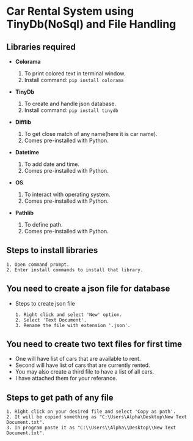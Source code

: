 Car Rental System using TinyDb(NoSql) and File Handling
=======================================================

Libraries required
-------------------
- __Colorama__  
   1. To print colored text in terminal window.  
   2. Install command: ```pip install colorama```   
    
 - __TinyDb__  
   1. To create and handle json database.  
   2. Install command: ```pip install tinydb```

- __Difflib__  
   1. To get close match of any name(here it is car name).  
   2. Comes pre-installed with Python.  
    
 - __Datetime__  
   1. To add date and time.  
   2. Comes pre-installed with Python.   
   
  - __OS__  
    1. To interact with operating system.  
    2. Comes pre-installed with Python.  
   
  - __Pathlib__  
    1. To define path.  
    2. Comes pre-installed with Python.  
   
Steps to install libraries
---------------------------
  ```
  1. Open command prompt.  
  2. Enter install commands to install that library.
  ```

You need to create a json file for database
-------------------------------------------
  - Steps to create json file  
    ```
    1. Right click and select 'New' option.
    2. Select 'Text Document'.
    3. Rename the file with extension '.json'.
    ```
You need to create two text files for first time
-------------------------------------------------
- One will have list of cars that are available to rent.
- Second will have list of cars that are currently rented.
- You may also create a third file to have a list of all cars.
- I have attached them for your referance.

Steps to get path of any file
------------------------------
  ```
  1. Right click on your desired file and select 'Copy as path'.
  2. It will be copied something as "C:\Users\Alpha\Desktop\New Text Document.txt".
  3. In program paste it as "C:\\Users\\Alpha\\Desktop\\New Text Document.txt".
  ```

